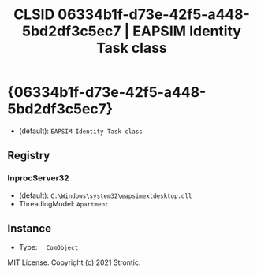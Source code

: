 ﻿---
title: "CLSID 06334b1f-d73e-42f5-a448-5bd2df3c5ec7 | EAPSIM Identity Task class"
excerpt: What is COM-Object CLSID 06334b1f-d73e-42f5-a448-5bd2df3c5ec7?
---

# {06334b1f-d73e-42f5-a448-5bd2df3c5ec7}

* (default): `EAPSIM Identity Task class`

## Registry


### InprocServer32

* (default): `C:\Windows\system32\eapsimextdesktop.dll`
* ThreadingModel: `Apartment`

## Instance

* Type: `__ComObject`

MIT License. Copyright (c) 2021 Strontic.


